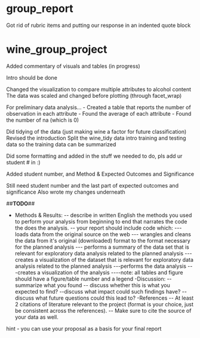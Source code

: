 # group_report
Got rid of rubric items and putting our response in an indented quote block

# wine_group_project
Added commentary of visuals and tables (in progress)

Intro should be done

Changed the visualization to compare multiple attributes to alcohol content
The data was scaled and changed before plotting (through facet_wrap)

For preliminary data analysis...
    - Created a table that reports the number of observation in each attribute
    - Found the average of each attribute
    - Found the number of na (which is 0)

Did tidying of the data (just making wine a factor for future classification)
Revised the introduction
Split the wine_tidy data intro training and testing data so the training data can be summarized

Did some formatting and added in the stuff we needed to do, pls add ur student # in :)

Added student number, and Method & Expected Outcomes and Significance

Still need student number and the last part of expected outcomes and significance 
Also wrote my changes underneath


##**TODO**##



-    Methods & Results:
 --       describe in written English the methods you used to perform your analysis from beginning to end that narrates the code the does the analysis.
   --     your report should include code which:
     ---       loads data from the original source on the web 
        ---    wrangles and cleans the data from it's original (downloaded) format to the format necessary for the planned analysis
           --- performs a summary of the data set that is relevant for exploratory data analysis related to the planned analysis 
            ---creates a visualization of the dataset that is relevant for exploratory data analysis related to the planned analysis
            ---performs the data analysis
            ---creates a visualization of the analysis 
            ----note: all tables and figure should have a figure/table number and a legend
    -Discussion:
     --   summarize what you found
       -- discuss whether this is what you expected to find?
        --discuss what impact could such findings have?
        --discuss what future questions could this lead to?
    -References
     --   At least 2 citations of literature relevant to the project (format is your choice, just be consistent across the references).
      --  Make sure to cite the source of your data as well.

hint - you can use your proposal as a basis for your final report